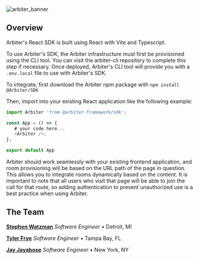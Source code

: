 ![arbiter_banner](https://github.com/Arbiter-WRTC/client/assets/57457673/55b44136-8c74-4e0d-b970-b53eabdb020a)

## Overview

Arbiter's React SDK is built using React with Vite and Typescript.

To use Arbiter's SDK, the Arbiter infrastructure must first be provisioned using the CLI tool. You can visit the arbiter-cli repository to complete this step if necessary. Once deployed, Arbiter's CLI tool will provide you with a `.env.local` file to use with Arbiter's SDK.

To integrate, first download the Arbiter npm package with
`npm install @Arbiter/SDK`

Then, import into your existing React application like the following example:
```ts
import Arbiter 'from @arbiter-framework/sdk';

const App = () => {
   # your code here...
   <Arbiter />;
};

export default App
```

Arbiter should work seamlessly with your existing frontend application, and room provisioning will be based on the URL path of the page in question. This allows you to integrate rooms dynamically based on the content. It is important to note that all users who visit that page will be able to join the call for that route, so adding authentication to prevent unauthorized use is a best practice when using Arbiter.

## The Team

**<a href="https://github.com/watzmonium" target="_blank">Stephen Watzman</a>** _Software Engineer_ • Detroit, MI

**<a href="https://github.com/frye-t" target="_blank">Tyler Frye</a>** _Software Engineer_ • Tampa Bay, FL

**<a href="https://github.com/jayjayabose" target="_blank">Jay Jayabose</a>** _Software Engineer_ • New York, NY

